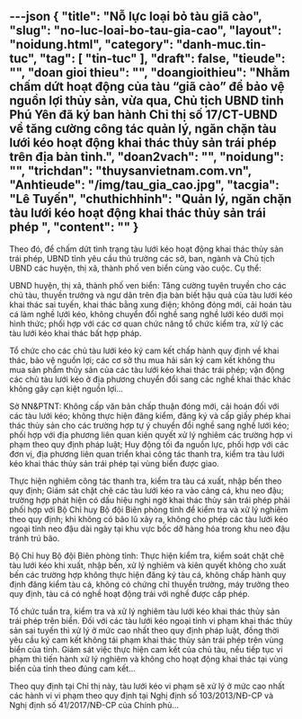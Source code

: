 ---json
{
    "title": "Nỗ lực loại bỏ tàu giã cào",
    "slug": "no-luc-loai-bo-tau-gia-cao",
    "layout": "noidung.html",
    "category": "danh-muc.tin-tuc",
    "tag": [
        "tin-tuc"
    ],
    "draft": false,
    "tieude": "",
    "doan gioi thieu": "",
    "doangioithieu": "Nhằm chấm dứt hoạt động của tàu “giã cào” để bảo vệ nguồn lợi thủy sản, vừa qua, Chủ tịch UBND tỉnh Phú Yên đã ký ban hành Chỉ thị số 17/CT-UBND về tăng cường công tác quản lý, ngăn chặn tàu lưới kéo hoạt động khai thác thủy sản trái phép trên địa bàn tỉnh.",
    "doan2vach": "",
    "noidung": "",
    "trichdan": "thuysanvietnam.com.vn",
    "Anhtieude": "/img/tau_gia_cao.jpg",
    "tacgia": "Lê Tuyến",
    "chuthichhinh": "Quản lý, ngăn chặn tàu lưới kéo hoạt động khai thác thủy sản trái phép ",
    "__content__": ""
}
---
<p>Theo đ&oacute;, để chấm dứt t&igrave;nh trạng t&agrave;u lưới k&eacute;o hoạt động khai th&aacute;c thủy sản tr&aacute;i ph&eacute;p, UBND tỉnh y&ecirc;u cầu thủ trưởng c&aacute;c sở, ban, ng&agrave;nh v&agrave; Chủ tịch UBND c&aacute;c huyện, thị x&atilde;, th&agrave;nh phố ven biển c&ugrave;ng v&agrave;o cuộc. Cụ thể:</p>

<p>UBND huyện, thị x&atilde;, th&agrave;nh phố ven biển: Tăng cường tuy&ecirc;n truyền cho c&aacute;c chủ t&agrave;u, thuyền trưởng v&agrave; ngư d&acirc;n tr&ecirc;n địa b&agrave;n biết hậu quả của t&agrave;u lưới k&eacute;o khai th&aacute;c sai tuyến, khai th&aacute;c bằng xung điện; kh&ocirc;ng đ&oacute;ng mới, cải ho&aacute;n t&agrave;u c&aacute; l&agrave;m nghề lưới k&eacute;o, kh&ocirc;ng chuyển đổi nghề sang nghề lưới k&eacute;o dưới mọi h&igrave;nh thức; phối hợp với c&aacute;c cơ quan chức năng tổ chức kiểm tra, xử l&yacute; c&aacute;c t&agrave;u lưới k&eacute;o khai th&aacute;c bất hợp ph&aacute;p.</p>

<p>Tổ chức cho c&aacute;c chủ t&agrave;u lưới k&eacute;o k&yacute; cam kết chấp h&agrave;nh quy định về khai th&aacute;c, bảo vệ nguồn lợi; c&aacute;c cơ sở thu mua hải sản k&yacute; cam kết kh&ocirc;ng thu mua sản phẩm thủy sản của c&aacute;c t&agrave;u lưới k&eacute;o khai th&aacute;c tr&aacute;i ph&eacute;p; vận động c&aacute;c chủ t&agrave;u lưới k&eacute;o ở địa phương chuyển đổi sang c&aacute;c nghề khai th&aacute;c kh&aacute;c kh&ocirc;ng g&acirc;y cạn kiệt nguồn lợi&hellip;</p>

<p>Sở NN&amp;PTNT: Kh&ocirc;ng cấp văn bản chấp thuận đ&oacute;ng mới, cải ho&aacute;n đối với c&aacute;c t&agrave;u lưới k&eacute;o; kh&ocirc;ng thực hiện đăng kiểm, đăng k&yacute; v&agrave; cấp giấy ph&eacute;p khai th&aacute;c thủy sản cho c&aacute;c trường hợp tự &yacute; chuyển đổi nghề sang nghề lưới k&eacute;o; phối hợp với địa phương li&ecirc;n quan ki&ecirc;n quyết xử l&yacute; nghi&ecirc;m c&aacute;c trường hợp vi phạm theo quy định ph&aacute;p luật; Huy động tối đa nguồn lực, phối hợp với c&aacute;c đơn vị, địa phương li&ecirc;n quan triển khai c&ocirc;ng t&aacute;c thanh tra, kiểm tra t&agrave;u lưới k&eacute;o khai th&aacute;c thủy sản tr&aacute;i ph&eacute;p tại v&ugrave;ng biển được giao.</p>

<p>Thực hiện nghi&ecirc;m c&ocirc;ng t&aacute;c thanh tra, kiểm tra t&agrave;u c&aacute; xuất, nhập bến theo quy định; Gi&aacute;m s&aacute;t chặt chẽ c&aacute;c t&agrave;u lưới k&eacute;o ra v&agrave;o cảng c&aacute;, khu neo đậu; trường hợp ph&aacute;t hiện c&oacute; dấu hiệu nghi ngờ khai th&aacute;c thủy sản tr&aacute;i ph&eacute;p phải phối hợp với Bộ Chỉ huy Bộ đội Bi&ecirc;n ph&ograve;ng tỉnh để kiểm tra v&agrave; xử l&yacute; nghi&ecirc;m theo quy định; khi kh&ocirc;ng c&oacute; b&atilde;o lũ xảy ra, kh&ocirc;ng cho ph&eacute;p c&aacute;c t&agrave;u lưới k&eacute;o ngoại tỉnh neo đậu d&agrave;i ng&agrave;y tại khu vực bốc dỡ h&agrave;ng h&oacute;a trong khu neo đậu tr&aacute;nh tr&uacute; b&atilde;o.</p>

<p>Bộ Chỉ huy Bộ đội Bi&ecirc;n ph&ograve;ng tỉnh: Thực hiện kiểm tra, kiểm so&aacute;t chặt chẽ t&agrave;u lưới k&eacute;o khi xuất, nhập bến, xử l&yacute; nghi&ecirc;m v&agrave; ki&ecirc;n quyết kh&ocirc;ng cho xuất bến c&aacute;c trường hợp kh&ocirc;ng thực hiện đăng k&yacute; t&agrave;u c&aacute;, kh&ocirc;ng chấp h&agrave;nh quy định đăng kiểm t&agrave;u c&aacute;, kh&ocirc;ng c&oacute; chứng chỉ thuyền trưởng, m&aacute;y trưởng theo quy định, t&agrave;u c&aacute; c&oacute; nghề hoạt động tr&aacute;i với nghề được cấp ph&eacute;p.</p>

<p>Tổ chức tuần tra, kiểm tra v&agrave; xử l&yacute; nghi&ecirc;m t&agrave;u lưới k&eacute;o khai th&aacute;c thủy sản tr&aacute;i ph&eacute;p tr&ecirc;n biển. Đối với c&aacute;c t&agrave;u lưới k&eacute;o ngoại tỉnh vi phạm khai th&aacute;c thủy sản sai tuyến th&igrave; xử l&yacute; ở mức cao nhất theo quy định ph&aacute;p luật, đồng thời y&ecirc;u cầu k&yacute; cam kết kh&ocirc;ng t&aacute;i phạm khai th&aacute;c thủy sản tr&aacute;i ph&eacute;p tr&ecirc;n v&ugrave;ng biển của tỉnh. Gi&aacute;m s&aacute;t việc thực hiện cam kết của chủ t&agrave;u, nếu tiếp tục vi phạm th&igrave; tiến h&agrave;nh xử l&yacute; nghi&ecirc;m v&agrave; kh&ocirc;ng cho hoạt động khai th&aacute;c tại v&ugrave;ng biển của tỉnh theo đ&uacute;ng cam kết&hellip;</p>

<p>Theo quy định tại Chỉ thị n&agrave;y, t&agrave;u lưới k&eacute;o vi phạm sẽ xử l&yacute; ở mức cao nhất c&aacute;c h&agrave;nh vi vi phạm theo quy định tại Nghị định số 103/2013/NĐ-CP v&agrave; Nghị định số 41/2017/NĐ-CP của Ch&iacute;nh phủ&hellip;</p>
